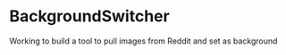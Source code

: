 BackgroundSwitcher
==================

Working to build a tool to pull images from Reddit and set as background
